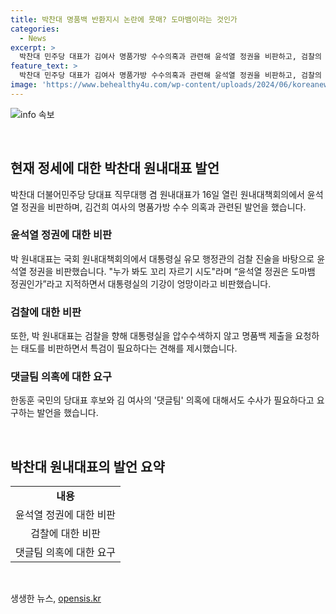 ```yaml
---
title: 박찬대 명품백 반환지시 논란에 뭇매? 도마뱀이라는 것인가
categories:
  - News
excerpt: >
  박찬대 민주당 대표가 김여사 명품가방 수수의혹과 관련해 윤석열 정권을 비판하고, 검찰의 태도를 향해 비판적 발언을 했다. 그는 대통령실과 김여사의 해명을 뒷받침하며, 댓글팀 의혹에 대해서도 수사를 요구했다. 또한, 검찰의 태도에 대한 의문을 제기하며 국민적 공감대와 진실을 찾기 위한 특검 수사를 촉구했다.
feature_text: >
  박찬대 민주당 대표가 김여사 명품가방 수수의혹과 관련해 윤석열 정권을 비판하고, 검찰의 태도를 향해 비판적 발언을 했다. 그는 대통령실과 김여사의 해명을 뒷받침하며, 댓글팀 의혹에 대해서도 수사를 요구했다. 또한, 검찰의 태도에 대한 의문을 제기하며 국민적 공감대와 진실을 찾기 위한 특검 수사를 촉구했다.
image: 'https://www.behealthy4u.com/wp-content/uploads/2024/06/koreanews.jpg'
---
```


<p><img src="https://www.behealthy4u.com/wp-content/uploads/2024/06/koreanews.jpg" alt="info 속보" /></p>

<p data-ke-size="size16">&nbsp;</p>

<h2 data-ke-size="size26">현재 정세에 대한 박찬대 원내대표 발언</h2>

<p data-ke-size="size16">박찬대 더불어민주당 당대표 직무대행 겸 원내대표가 16일 열린 원내대책회의에서 윤석열 정권을 비판하며, 김건희 여사의 명품가방 수수 의혹과 관련된 발언을 했습니다.</p>

<h3 data-ke-size="size24">윤석열 정권에 대한 비판</h3>

<p data-ke-size="size16">박 원내대표는 국회 원내대책회의에서 대통령실 유모 행정관의 검찰 진술을 바탕으로 윤석열 정권을 비판했습니다. "누가 봐도 꼬리 자르기 시도"라며 “윤석열 정권은 도마뱀 정권인가”라고 지적하면서 대통령실의 기강이 엉망이라고 비판했습니다.</p>

<h3 data-ke-size="size24">검찰에 대한 비판</h3>

<p data-ke-size="size16">또한, 박 원내대표는 검찰을 향해 대통령실을 압수수색하지 않고 명품백 제출을 요청하는 태도를 비판하면서 특검이 필요하다는 견해를 제시했습니다.</p>

<h3 data-ke-size="size24">댓글팀 의혹에 대한 요구</h3>

<p data-ke-size="size16">한동훈 국민의 당대표 후보와 김 여사의 '댓글팀' 의혹에 대해서도 수사가 필요하다고 요구하는 발언을 했습니다.</p>

<p data-ke-size="size16">&nbsp;</p>

<h2 data-ke-size="size26">박찬대 원내대표의 발언 요약</h2>

<table>
<tbody>
<tr>
<td style="text-align: center; height: 17px;"><b>내용</b></td>
</tr>
<tr>
<td style="text-align: center; height: 17px;">윤석열 정권에 대한 비판</td>
</tr>
<tr>
<td style="text-align: center; height: 17px;">검찰에 대한 비판</td>
</tr>
<tr>
<td style="text-align: center; height: 17px;">댓글팀 의혹에 대한 요구</td>
</tr>
</tbody>
</table>

<p data-ke-size="size16">&nbsp;</p>
생생한 뉴스, <a href="https://opensis.kr" rel="dofollow">opensis.kr</a>



